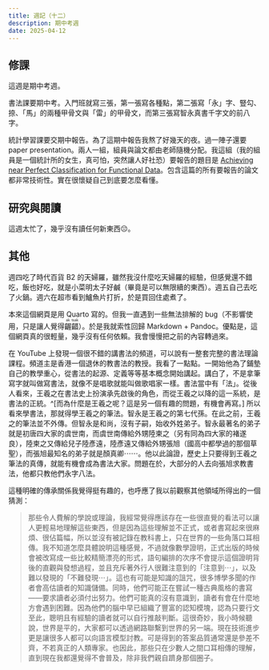 ```yaml
---
title: 週記（十二）
description: 期中考週
date: 2025-04-12
---
```


## 修課

這週是期中考週。

書法課要期中考。入門班就寫三張，第一張寫各種點，第二張寫「永」字、豎勾、捺、「馬」的兩種甲骨文與「雷」的甲骨文，而第三張寫智永真書千字文的前八字。

統計學習課要交期中報告。為了這期中報告我熬了好幾天的夜。過一陣子還要 paper presentation。兩人一組，組員與論文都由老師隨機分配。我這組（我的組員是一個統計所的女生，真可怕，突然讓人好社恐）要報告的題目是 [Achieving near Perfect Classification for Functional Data](https://academic.oup.com/jrsssb/article-abstract/74/2/267/7075309?redirectedFrom=fulltext)。包含這篇的所有要報告的論文都非常技術性。實在很懷疑自己到底要怎麼看懂。

## 研究與閱讀

這週太忙了，幾乎沒有讀任何新東西😔。

## 其他

週四吃了時代百貨 B2 的天婦羅，雖然我沒什麼吃天婦羅的經驗，但感覺還不錯吃，飯也好吃，就是小菜明太子好鹹（畢竟是可以無限續的東西）。週五自己去吃了火鍋。週六在超市看到鱸魚片打折，於是買回住處煮了。

本來這個網頁是用 Quarto 寫的。但我一直遇到一些無法排解的 bug（不影響使用，只是讓人覺得<ruby>齷<rt>ak</rt>齰<rt>tsak</rt></ruby>）。於是我就索性回歸 Markdown + Pandoc。優點是，這個網頁真的很輕量，幾乎沒有任何依賴。我會慢慢把之前的內容轉過來。

在 YouTube 上發現一個很不錯的講書法的頻道，可以說有一整套完整的書法理論課程。頻道主是香港一個退休的教書法的教授。我看了一點點。一開始他為了鋪墊自己的教學重心，從書法的起源、定義等等基本概念開始講起。講白了，不是拿筆寫字就叫做寫書法，就像不是唱歌就能叫做歌唱家一樣。書法當中有「法」。從後人看來，王羲之在書法史上扮演承先啟後的角色，而從王羲之以降的這一系統，是書法的正統。^[而為什麼是王羲之呢？這是另一個有趣的問題，有機會再寫。] 所以看來學書法，那就得學王羲之的筆法。智永是王羲之的第七代孫。在此之前，王羲之的筆法並不外傳。但智永是和尚，沒有子嗣，始收外姓弟子。智永最著名的弟子就是初唐四大家的虞世南，而虞世南傳給外甥陸柬之（另有同為四大家的褚遂良），陸柬之又傳給兒子陸彥遠，陸彥遠又傳給外甥張旭（國高中都學過的那個草聖），而張旭最知名的弟子就是顏真卿⋯⋯。他以此論證，歷史上只要得到王羲之筆法的真傳，就能有機會成為書法大家。問題在於，大部分的人去向張旭求教書法，他都只教他們永字八法。

這種明確的傳承關係我覺得挺有趣的，也呼應了我以前觀察其他領域所得出的一個猜測：
> 那些令人費解的學說或理論，我經常覺得應該存在一些很直覺的看法可以讓人更輕易地理解這些東西，但是因為這些理解並不正式，或者書寫起來很麻煩、很佔篇幅，所以並沒有被記錄在教科書上，只在世界的一些角落口耳相傳。我不知道怎麼具體說明這種感覺，不過就像數學證明，正式出版的時候會被改寫成一些比較精簡漂亮的形式，語句編排的次序不會提示這個證明背後的直觀與發想過程，並且充斥著外行人很難注意到的「注意到⋯」，以及難以發現的「不難發現⋯」。這也有可能是知識的詛咒，很多博學多聞的作者會高估讀者的知識儲備。同時，他們可能正在嘗試一種古典風格的書寫——要求讀者必須付出努力。他們可能真的沒有意識到，讀者有會在什麼地方會遇到困難。因為他們的腦中早已組織了豐富的認知模塊，認為只要行文至此，聰明且有經驗的讀者就可以自行推敲判斷。這很奇妙，我小時候聽說，世界是平的，大家都可以透過網路聯繫到世界的另一端。現在技術進步更是讓很多人都可以向語言模型討教。可是得到的答案品質通常還是參差不齊，不若真正的人類專家。也因此，那些只在少數人之間口耳相傳的理解，直到現在我都還覺得不會普及，除非我們親自躋身那個圈子。